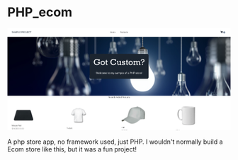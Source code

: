 # PHP_ecom

![Alt text](imgs/cover.png?raw=true "Title")

A php store app, no framework used, just PHP. I wouldn't normally build a Ecom store like this, but it was a fun project!